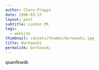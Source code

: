 ```yaml
---
author: Charu Pragya
date: 1996-03-17
layout: post
subtitle: London PR
tags:
  - website
thumbnail: /assets/thumbs/borkowski.jpg
title: Borkowski
permalink: borkowski
---
```


qsanfkwdk
